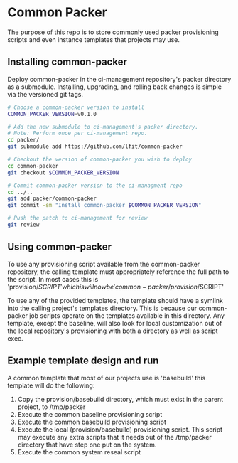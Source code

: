 # Common Packer

The purpose of this repo is to store commonly used packer provisioning scripts
and even instance templates that projects may use.

## Installing common-packer

Deploy common-packer in the ci-management repository's packer directory as a
submodule. Installing, upgrading, and rolling back changes is simple via the
versioned git tags.

```bash
# Choose a common-packer version to install
COMMON_PACKER_VERSION=v0.1.0

# Add the new submodule to ci-management's packer directory.
# Note: Perform once per ci-management repo.
cd packer/
git submodule add https://github.com/lfit/common-packer

# Checkout the version of common-packer you wish to deploy
cd common-packer
git checkout $COMMON_PACKER_VERSION

# Commit common-packer version to the ci-managment repo
cd ../..
git add packer/common-packer
git commit -sm "Install common-packer $COMMON_PACKER_VERSION"

# Push the patch to ci-management for review
git review
```

## Using common-packer

To use any provisioning script available from the common-packer repository, the
calling template must appropriately reference the full path to the script.  In
most cases this is 'provision/$SCRIPT' which is will now be
'common-packer/provision/$SCRIPT'

To use any of the provided templates, the template should have a symlink into
the calling project's templates directory. This is because our common-packer
job scripts operate on the templates available in this directory. Any template,
except the baseline, will also look for local customization out of the local
repository's provisioning with both a directory as well as script exec.

## Example template design and run

A common template that most of our projects use is 'basebuild' this template
will do the following:

1. Copy the provision/basebuild directory, which must exist in the parent
   project, to /tmp/packer
2. Execute the common baseline provisioning script
3. Execute the common basebuild provisioning script
4. Execute the local (provision/basebuild) provisioning script. This script may
   execute any extra scripts that it needs out of the /tmp/packer directory
   that have step one put on the system.
5. Execute the common system reseal script
